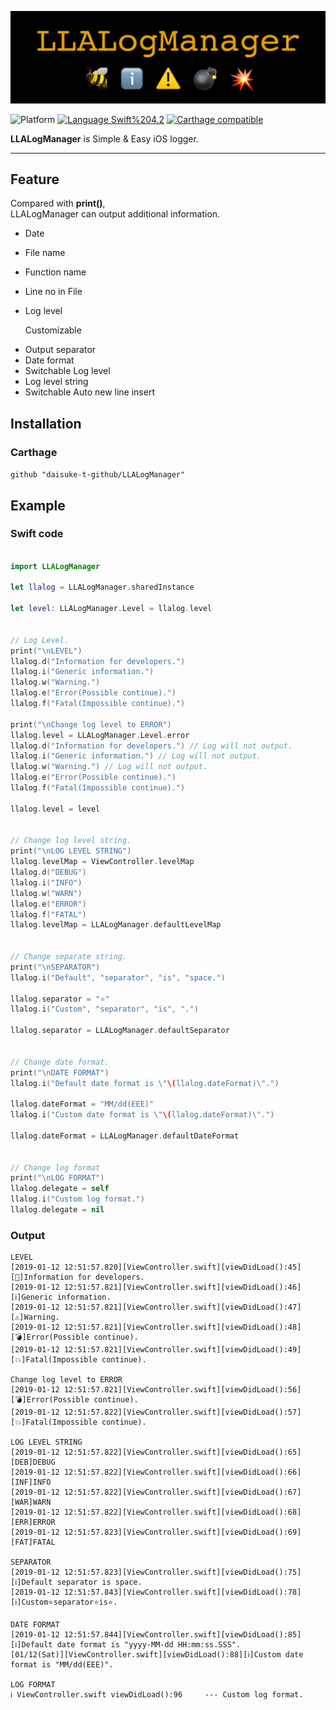 <img src="https://github.com/daisuke-t-github/LLALogManager/blob/master/doc/header.png" width="700"></br>

![Platform](https://img.shields.io/badge/Platform-iOS%2010.0+-blue.svg)
[![Language Swift%204.2](https://img.shields.io/badge/Language-Swift%204.2-orange.svg)](https://developer.apple.com/swift)
[![Carthage compatible](https://img.shields.io/badge/Carthage-compatible-green.svg)](https://github.com/Carthage/Carthage)

**LLALogManager** is Simple & Easy iOS logger.

----

## Feature
Compared with **print()**,   
LLALogManager can output additional information.

* Date
* File name
* Function name
* Line no in File
* Log level
  
  Customizable
- Output separator
- Date format
- Switchable Log level
- Log level string
- Switchable Auto new line insert


## Installation
### Carthage
`github "daisuke-t-github/LLALogManager"` 


## Example

### Swift code
```swift

import LLALogManager

let llalog = LLALogManager.sharedInstance

let level: LLALogManager.Level = llalog.level


// Log Level.
print("\nLEVEL")
llalog.d("Information for developers.")
llalog.i("Generic information.")
llalog.w("Warning.")
llalog.e("Error(Possible continue).")
llalog.f("Fatal(Impossible continue).")

print("\nChange log level to ERROR")
llalog.level = LLALogManager.Level.error
llalog.d("Information for developers.") // Log will not output.
llalog.i("Generic information.") // Log will not output.
llalog.w("Warning.") // Log will not output.
llalog.e("Error(Possible continue).")
llalog.f("Fatal(Impossible continue).")

llalog.level = level


// Change log level string.
print("\nLOG LEVEL STRING")
llalog.levelMap = ViewController.levelMap
llalog.d("DEBUG")
llalog.i("INFO")
llalog.w("WARN")
llalog.e("ERROR")
llalog.f("FATAL")
llalog.levelMap = LLALogManager.defaultLevelMap


// Change separate string.
print("\nSEPARATOR")
llalog.i("Default", "separator", "is", "space.")

llalog.separator = "⭐️"
llalog.i("Custom", "separator", "is", ".")

llalog.separator = LLALogManager.defaultSeparator


// Change date format.
print("\nDATE FORMAT")
llalog.i("Default date format is \"\(llalog.dateFormat)\".")

llalog.dateFormat = "MM/dd(EEE)"
llalog.i("Custom date format is \"\(llalog.dateFormat)\".")

llalog.dateFormat = LLALogManager.defaultDateFormat


// Change log format
print("\nLOG FORMAT")
llalog.delegate = self
llalog.i("Custom log format.")
llalog.delegate = nil
```

### Output
```
LEVEL
[2019-01-12 12:51:57.820][ViewController.swift][viewDidLoad():45][🐝]Information for developers.
[2019-01-12 12:51:57.821][ViewController.swift][viewDidLoad():46][ℹ️]Generic information.
[2019-01-12 12:51:57.821][ViewController.swift][viewDidLoad():47][⚠️]Warning.
[2019-01-12 12:51:57.821][ViewController.swift][viewDidLoad():48][💣]Error(Possible continue).
[2019-01-12 12:51:57.821][ViewController.swift][viewDidLoad():49][💥]Fatal(Impossible continue).

Change log level to ERROR
[2019-01-12 12:51:57.821][ViewController.swift][viewDidLoad():56][💣]Error(Possible continue).
[2019-01-12 12:51:57.822][ViewController.swift][viewDidLoad():57][💥]Fatal(Impossible continue).

LOG LEVEL STRING
[2019-01-12 12:51:57.822][ViewController.swift][viewDidLoad():65][DEB]DEBUG
[2019-01-12 12:51:57.822][ViewController.swift][viewDidLoad():66][INF]INFO
[2019-01-12 12:51:57.822][ViewController.swift][viewDidLoad():67][WAR]WARN
[2019-01-12 12:51:57.822][ViewController.swift][viewDidLoad():68][ERR]ERROR
[2019-01-12 12:51:57.823][ViewController.swift][viewDidLoad():69][FAT]FATAL

SEPARATOR
[2019-01-12 12:51:57.823][ViewController.swift][viewDidLoad():75][ℹ️]Default separator is space.
[2019-01-12 12:51:57.843][ViewController.swift][viewDidLoad():78][ℹ️]Custom⭐️separator⭐️is⭐️.

DATE FORMAT
[2019-01-12 12:51:57.844][ViewController.swift][viewDidLoad():85][ℹ️]Default date format is "yyyy-MM-dd HH:mm:ss.SSS".
[01/12(Sat)][ViewController.swift][viewDidLoad():88][ℹ️]Custom date format is "MM/dd(EEE)".

LOG FORMAT
ℹ️ ViewController.swift viewDidLoad():96	 --- Custom log format.
```
